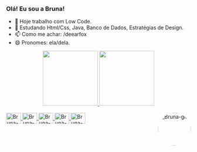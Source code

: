 ### Olá! Eu sou a Bruna!


- 🔭 Hoje trabalho com Low Code.
- 🌱 Estudando Html/Css, Java, Banco de Dados, Estratégias de Design. 
- 📫 Como me achar: /deearfox
- 😄 Pronomes: ela/dela.

<div align="center">
  <a href="https://github.com/deearfox">
  <img height="150em" src="https://github-readme-stats.vercel.app/api?username=deearfox&show_icons=true&theme=bear&include_all_commits=true&count_private=true"/>
  <img height="150em" src="https://github-readme-stats.vercel.app/api/top-langs/?username=deearfox&layout=compact&langs_count=7&theme=bear"/>
</div>
  
  <div style="display: inline_block"><br>
  <img align="center" alt="Bruna-JS" height="30" width="40" src="https://cdn.jsdelivr.net/gh/devicons/devicon/icons/java/java-original.svg"/>     
  <img align="center" alt="Bruna-JS" height="30" width="40" src="https://cdn.jsdelivr.net/gh/devicons/devicon/icons/python/python-original.svg"/> 
  <img align="center" alt="Bruna-JS" height="30" width="40" src="https://cdn.jsdelivr.net/gh/devicons/devicon/icons/html5/html5-original.svg"/>
  <img align="center" alt="Bruna-JS" height="30" width="40" src="https://cdn.jsdelivr.net/gh/devicons/devicon/icons/css3/css3-original.svg"/>  
  <img align="center" alt="Bruna-JS" height="30" width="40" src="https://cdn.jsdelivr.net/gh/devicons/devicon/icons/csharp/csharp-original.svg"/> 
    
    
  <img align="right" alt="Bruna-gif" height="90" style="border-radius:50px;" src="https://user-images.githubusercontent.com/96439119/164053445-56bd2866-860b-4103-b94a-50d553116f72.gif">
</div>
  
##
  
<div> 
  
  
 
</div>
  

  
